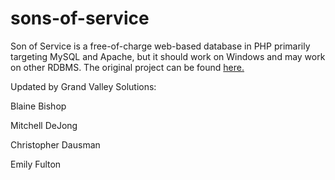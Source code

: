 # sons-of-service
Son of Service is a free-of-charge web-based database in PHP primarily targeting MySQL and Apache, but it should work on Windows and may work on other RDBMS.
The original project can be found [here.](https://github.com/az0/son-of-service)

Updated by Grand Valley Solutions:

Blaine Bishop 

Mitchell DeJong

Christopher Dausman 

Emily Fulton
